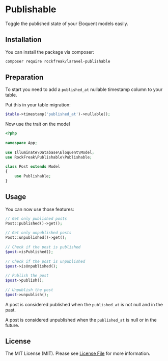 # Publishable

Toggle the published state of your Eloquent models easily.

## Installation

You can install the package via composer:

```bash
composer require rockfreak/laravel-publishable
```

## Preparation

To start you need to add a `published_at` nullable timestamp column to your table.

Put this in your table migration:

```php
$table->timestamp('published_at')->nullable();
```

Now use the trait on the model

```php
<?php
 
namespace App;
  
use Illuminate\Database\Eloquent\Model;
use RockFreak\Publishable\Publishable;
 
class Post extends Model
{
    use Publishable;
}
```

## Usage

You can now use those features:

```php
// Get only published posts
Post::published()->get();
 
// Get only unpublished posts
Post::unpublished()->get();
 
// Check if the post is published
$post->isPublished();
 
// Check if the post is unpublished
$post->isUnpublished();
 
// Publish the post
$post->publish();
 
// Unpublish the post
$post->unpublish();
```

A post is considered published when the `published_at` is not null and in the past.

A post is considered unpublished when the `published_at` is null or in the future.

## License

The MIT License (MIT). Please see [License File](LICENSE.md) for more information.
